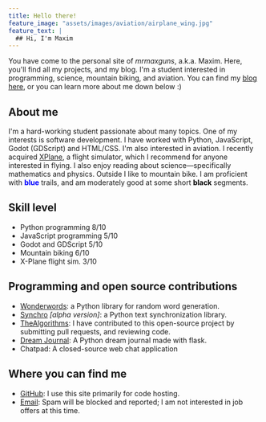 ```yaml
---
title: Hello there!
feature_image: "assets/images/aviation/airplane_wing.jpg"
feature_text: |
  ## Hi, I'm Maxim
---
```


You have come to the personal site of *mrmaxguns*, a.k.a. Maxim. Here, you'll
find all my projects, and my blog. I'm a student interested in programming,
science, mountain biking, and aviation. You can find my [blog here](blog/), or
you can learn more about me down below :)

## About me

I'm a hard-working student passionate about many topics. One of my interests is
software development. I have worked with Python, JavaScript, Godot (GDScript)
and HTML/CSS. I'm also interested in aviation. I recently acquired
[XPlane](https://x-plane.com), a flight simulator, which I recommend for anyone
interested in flying. I also enjoy reading about science—specifically
mathematics and physics. Outside I like to mountain bike. I am proficient with
<span style="color:blue">**blue**</span> trails, and am moderately good at
some short <span style="color:black">**black**</span> segments.

## Skill level

- Python programming 8/10
- JavaScript programming 5/10
- Godot and GDScript 5/10
- Mountain biking 6/10
- X-Plane flight sim. 3/10

## Programming and open source contributions

- [Wonderwords](https://github.com/mrmaxguns/wonderwordsmodule): a Python
  library for random word generation.
- [Synchro](https://github.com/mrmaxguns/synchro) *[alpha version]*: a Python
  text synchronization library.
- [TheAlgorithms](https://github.com/TheAlgorithms): I have contributed to this
  open-source project by submitting pull requests, and reviewing code.
- [Dream Journal](https://github.com/mrmaxguns/dream-journal): A Python dream
  journal made with flask.
- Chatpad: A closed-source web chat application

## Where you can find me

- [GitHub](https://github.com/mrmaxguns): I use this site primarily for code
  hosting.
- [Email](mailto:mrmaxguns@gmail.com): Spam will be blocked and reported;
  I am not interested in job offers at this time.
